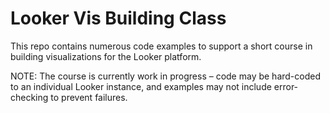 # Looker Vis Building Class

This repo contains numerous code examples to support a short course in building visualizations for the Looker platform.

NOTE: The course is currently work in progress – code may be hard-coded to an individual Looker instance, and examples may not include error-checking to prevent failures.
